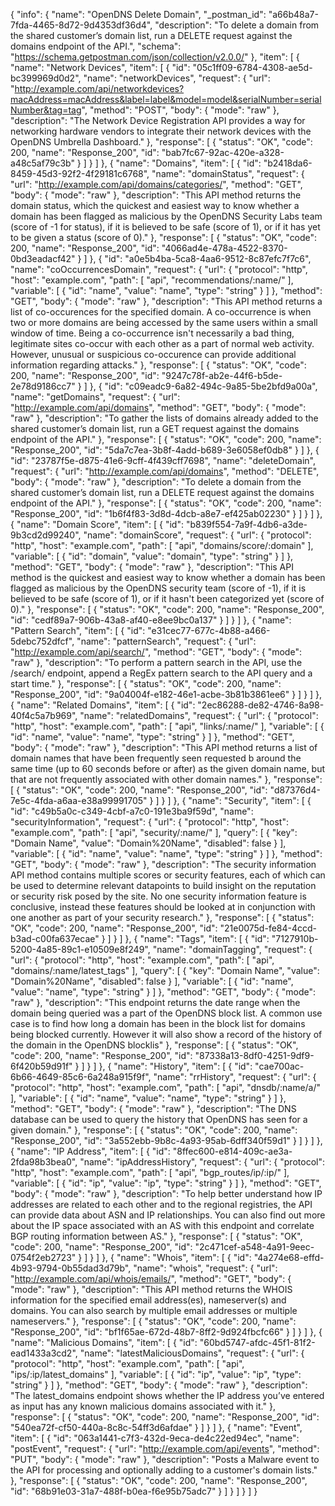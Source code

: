 {
  "info": {
    "name": "OpenDNS Delete Domain",
    "_postman_id": "a66b48a7-7fda-4465-8d72-9d4353df36d4",
    "description": "To delete a domain from the shared customer’s domain list, run a DELETE request against the domains endpoint of the API.",
    "schema": "https://schema.getpostman.com/json/collection/v2.0.0/"
  },
  "item": [
    {
      "name": "Network Devices",
      "item": [
        {
          "id": "05c1ff09-6784-4308-ae5d-bc399969d0d2",
          "name": "networkDevices",
          "request": {
            "url": "http://example.com/api/networkdevices?macAddress=macAddress&label=label&model=model&serialNumber=serialNumber&tag=tag",
            "method": "POST",
            "body": {
              "mode": "raw"
            },
            "description": "The Network Device Registration API provides a way for networking hardware vendors to integrate their network devices with the OpenDNS Umbrella Dashboard."
          },
          "response": [
            {
              "status": "OK",
              "code": 200,
              "name": "Response_200",
              "id": "bab7fc67-92ac-420e-a328-a48c5af79c3b"
            }
          ]
        }
      ]
    },
    {
      "name": "Domains",
      "item": [
        {
          "id": "b2418da6-8459-45d3-92f2-4f29181c6768",
          "name": "domainStatus",
          "request": {
            "url": "http://example.com/api/domains/categories/",
            "method": "GET",
            "body": {
              "mode": "raw"
            },
            "description": "This API method returns the domain status, which the quickest and easiest way to know whether a domain has been flagged as malicious by the OpenDNS Security Labs team (score of -1 for status), if it is believed to be safe (score of 1), or if it has yet to be given a status (score of 0)."
          },
          "response": [
            {
              "status": "OK",
              "code": 200,
              "name": "Response_200",
              "id": "4066ad4e-478a-4522-8370-0bd3eadacf42"
            }
          ]
        },
        {
          "id": "a0e5b4ba-5ca8-4aa6-9512-8c87efc7f7c6",
          "name": "coOccurrencesDomain",
          "request": {
            "url": {
              "protocol": "http",
              "host": "example.com",
              "path": [
                "api",
                "recommendations/:name/"
              ],
              "variable": [
                {
                  "id": "name",
                  "value": "name",
                  "type": "string"
                }
              ]
            },
            "method": "GET",
            "body": {
              "mode": "raw"
            },
            "description": "This API method returns a list of co-occurences for the specified domain. A co-occurrence is when two or more domains are being accessed by the same users within a small window of time. Being a co-occurrence isn't necessarily a bad thing, legitimate sites co-occur with each other as a part of normal web activity. However, unusual or suspicious co-occurence can provide additional information regarding attacks."
          },
          "response": [
            {
              "status": "OK",
              "code": 200,
              "name": "Response_200",
              "id": "9247c78f-ab2e-44f6-b5de-2e78d9186cc7"
            }
          ]
        },
        {
          "id": "c09eadc9-6a82-494c-9a85-5be2bfd9a00a",
          "name": "getDomains",
          "request": {
            "url": "http://example.com/api/domains",
            "method": "GET",
            "body": {
              "mode": "raw"
            },
            "description": "To gather the lists of domains already added to the shared customer’s domain list, run a GET request against the domains endpoint of the API."
          },
          "response": [
            {
              "status": "OK",
              "code": 200,
              "name": "Response_200",
              "id": "5da7c7ea-3b8f-4add-b689-3e6058ef0db8"
            }
          ]
        },
        {
          "id": "23787f5e-d875-41e6-9cff-4f439cff7698",
          "name": "deleteDomain",
          "request": {
            "url": "http://example.com/api/domains",
            "method": "DELETE",
            "body": {
              "mode": "raw"
            },
            "description": "To delete a domain from the shared customer’s domain list, run a DELETE request against the domains endpoint of the API."
          },
          "response": [
            {
              "status": "OK",
              "code": 200,
              "name": "Response_200",
              "id": "1b6f4f83-3d8d-4dcb-a8e7-ef425ab02230"
            }
          ]
        }
      ]
    },
    {
      "name": "Domain Score",
      "item": [
        {
          "id": "b839f554-7a9f-4db6-a3de-9b3cd2d99240",
          "name": "domainScore",
          "request": {
            "url": {
              "protocol": "http",
              "host": "example.com",
              "path": [
                "api",
                "domains/score/:domain"
              ],
              "variable": [
                {
                  "id": "domain",
                  "value": "domain",
                  "type": "string"
                }
              ]
            },
            "method": "GET",
            "body": {
              "mode": "raw"
            },
            "description": "This API method is the quickest and easiest way to know whether a domain has been flagged as malicious by the OpenDNS security team (score of -1), if it is believed to be safe (score of 1), or if it hasn't been categorized yet (score of 0)."
          },
          "response": [
            {
              "status": "OK",
              "code": 200,
              "name": "Response_200",
              "id": "cedf89a7-906b-43a8-af40-e8ee9bc0a137"
            }
          ]
        }
      ]
    },
    {
      "name": "Pattern Search",
      "item": [
        {
          "id": "e31cec77-677c-4b88-a466-5debc752dfcf",
          "name": "patternSearch",
          "request": {
            "url": "http://example.com/api/search/",
            "method": "GET",
            "body": {
              "mode": "raw"
            },
            "description": "To perform a pattern search in the API, use the /search/ endpoint, append a RegEx pattern search to the API query and a start time."
          },
          "response": [
            {
              "status": "OK",
              "code": 200,
              "name": "Response_200",
              "id": "9a04004f-e182-46e1-acbe-3b81b3861ee6"
            }
          ]
        }
      ]
    },
    {
      "name": "Related Domains",
      "item": [
        {
          "id": "2ec86288-de82-4746-8a98-40f4c5a7b969",
          "name": "relatedDomains",
          "request": {
            "url": {
              "protocol": "http",
              "host": "example.com",
              "path": [
                "api",
                "links/:name/"
              ],
              "variable": [
                {
                  "id": "name",
                  "value": "name",
                  "type": "string"
                }
              ]
            },
            "method": "GET",
            "body": {
              "mode": "raw"
            },
            "description": "This API method returns a list of domain names that have been frequently seen requested b around the same time (up to 60 seconds before or after) as the given domain name, but that are not frequently associated with other domain names."
          },
          "response": [
            {
              "status": "OK",
              "code": 200,
              "name": "Response_200",
              "id": "d87376d4-7e5c-4fda-a6aa-e38a99991705"
            }
          ]
        }
      ]
    },
    {
      "name": "Security",
      "item": [
        {
          "id": "c49b5a0c-c349-4cbf-a7c0-191e3ba9f59d",
          "name": "securityInformation",
          "request": {
            "url": {
              "protocol": "http",
              "host": "example.com",
              "path": [
                "api",
                "security/:name/"
              ],
              "query": [
                {
                  "key": "Domain Name",
                  "value": "Domain%20Name",
                  "disabled": false
                }
              ],
              "variable": [
                {
                  "id": "name",
                  "value": "name",
                  "type": "string"
                }
              ]
            },
            "method": "GET",
            "body": {
              "mode": "raw"
            },
            "description": "The security information API method contains multiple scores or security features, each of which can be used to determine relevant datapoints to build insight on the reputation or security risk posed by the site. No one security information feature is conclusive, instead these features should be looked at in conjunction with one another as part of your security research."
          },
          "response": [
            {
              "status": "OK",
              "code": 200,
              "name": "Response_200",
              "id": "21e0075d-fe84-4ccd-b3ad-c00fa637ecae"
            }
          ]
        }
      ]
    },
    {
      "name": "Tags",
      "item": [
        {
          "id": "7127910b-5200-4a85-89c1-e10509e8f249",
          "name": "domainTagging",
          "request": {
            "url": {
              "protocol": "http",
              "host": "example.com",
              "path": [
                "api",
                "domains/:name/latest_tags"
              ],
              "query": [
                {
                  "key": "Domain Name",
                  "value": "Domain%20Name",
                  "disabled": false
                }
              ],
              "variable": [
                {
                  "id": "name",
                  "value": "name",
                  "type": "string"
                }
              ]
            },
            "method": "GET",
            "body": {
              "mode": "raw"
            },
            "description": "This endpoint returns the date range when the domain being queried was a part of the OpenDNS block list. A common use case is to find how long a domain has been in the block list for domains being blocked currently. However it will also show a record of the history of the domain in the OpenDNS blocklis"
          },
          "response": [
            {
              "status": "OK",
              "code": 200,
              "name": "Response_200",
              "id": "87338a13-8df0-4251-9df9-6f420b59d91f"
            }
          ]
        }
      ]
    },
    {
      "name": "History",
      "item": [
        {
          "id": "cae700ac-6b66-4649-85c6-6a248a915f9f",
          "name": "rrHistory",
          "request": {
            "url": {
              "protocol": "http",
              "host": "example.com",
              "path": [
                "api",
                "dnsdb/:name/a/"
              ],
              "variable": [
                {
                  "id": "name",
                  "value": "name",
                  "type": "string"
                }
              ]
            },
            "method": "GET",
            "body": {
              "mode": "raw"
            },
            "description": "The DNS database can be used to query the history that OpenDNS has seen for a given domain."
          },
          "response": [
            {
              "status": "OK",
              "code": 200,
              "name": "Response_200",
              "id": "3a552ebb-9b8c-4a93-95ab-6dff340f59d1"
            }
          ]
        }
      ]
    },
    {
      "name": "IP Address",
      "item": [
        {
          "id": "8ffec600-e814-409c-ae3a-2fda98b3bea0",
          "name": "ipAddressHistory",
          "request": {
            "url": {
              "protocol": "http",
              "host": "example.com",
              "path": [
                "api",
                "bgp_routes/ip/:ip/"
              ],
              "variable": [
                {
                  "id": "ip",
                  "value": "ip",
                  "type": "string"
                }
              ]
            },
            "method": "GET",
            "body": {
              "mode": "raw"
            },
            "description": "To help better understand how IP addresses are related to each other and to the regional registries, the API can provide data about ASN and IP relationships. You can also find out more about the IP space associated with an AS with this endpoint and correlate BGP routing information between AS."
          },
          "response": [
            {
              "status": "OK",
              "code": 200,
              "name": "Response_200",
              "id": "2c471cef-a548-4a91-9eec-0754f2eb2723"
            }
          ]
        }
      ]
    },
    {
      "name": "Whois",
      "item": [
        {
          "id": "4a274e68-effd-4b93-9794-0b55dad3d79b",
          "name": "whois",
          "request": {
            "url": "http://example.com/api/whois/emails/",
            "method": "GET",
            "body": {
              "mode": "raw"
            },
            "description": "This API method returns the WHOIS information for the specified email address(es), nameserver(s) and domains. You can also search by multiple email addresses or multiple nameservers."
          },
          "response": [
            {
              "status": "OK",
              "code": 200,
              "name": "Response_200",
              "id": "bf1f65ae-672d-48b7-8ff2-9d924fbcfc66"
            }
          ]
        }
      ]
    },
    {
      "name": "Malicious Domains",
      "item": [
        {
          "id": "60bd5747-afdc-45f1-81f2-ead1433a3cd2",
          "name": "latestMaliciousDomains",
          "request": {
            "url": {
              "protocol": "http",
              "host": "example.com",
              "path": [
                "api",
                "ips/:ip/latest_domains"
              ],
              "variable": [
                {
                  "id": "ip",
                  "value": "ip",
                  "type": "string"
                }
              ]
            },
            "method": "GET",
            "body": {
              "mode": "raw"
            },
            "description": "The latest_domains endpoint shows whether the IP address you’ve entered as input has any known malicious domains associated with it."
          },
          "response": [
            {
              "status": "OK",
              "code": 200,
              "name": "Response_200",
              "id": "540ea72f-cf50-440a-8c8c-54ff3d6afdae"
            }
          ]
        }
      ]
    },
    {
      "name": "Event",
      "item": [
        {
          "id": "063a1441-c7f3-432d-9eca-de4c22ed94ec",
          "name": "postEvent",
          "request": {
            "url": "http://example.com/api/events",
            "method": "PUT",
            "body": {
              "mode": "raw"
            },
            "description": "Posts a Malware event to the API for processing and optionally adding to a customer's domain lists."
          },
          "response": [
            {
              "status": "OK",
              "code": 200,
              "name": "Response_200",
              "id": "68b91e03-31a7-488f-b0ea-f6e95b75adc7"
            }
          ]
        }
      ]
    }
  ]
}